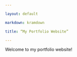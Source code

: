 ```yaml
---

layout: default

markdown: kramdown

title: “My Portfolio Website”

---
```


Welcome to my portfolio website!
